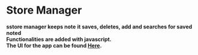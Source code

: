 # Store Manager  


**sstore manager keeps note**
**it saves, deletes, add and searches for saved noted**  
**Functionalities are added with javascript.**  
**The UI for the app can be found [Here](https://zemchuks.github.io/testing-gh-pages/index.html).**